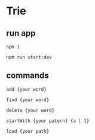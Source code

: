 # Trie

## run app
```
npm i
```

```
npm run start:dev
```

## commands

```
add {your word}
```

```
find {your word}
```

```
delete {your word}
```

```
startWith {your patern} {a | 1} 
```

```
load {your path}
```